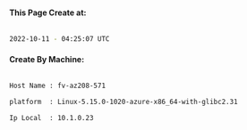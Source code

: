 
   
#### This Page Create at:

```bash

2022-10-11 - 04:25:07 UTC

```

#### Create By Machine:

```bash

Host Name : fv-az208-571

platform  : Linux-5.15.0-1020-azure-x86_64-with-glibc2.31

Ip Local  : 10.1.0.23

```

